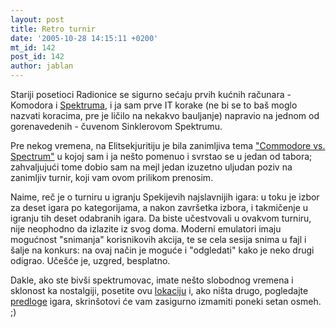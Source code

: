 ```yaml
---
layout: post
title: Retro turnir
date: '2005-10-28 14:15:11 +0200'
mt_id: 142
post_id: 142
author: jablan
---
```

Stariji posetioci Radionice se sigurno sećaju prvih kućnih računara - Komodora i [Spektruma](http://en.wikipedia.org/wiki/Zx_spectrum), i ja sam prve IT korake (ne bi se to baš moglo nazvati koracima, pre je ličilo na nekakvo bauljanje) napravio na jednom od gorenavedenih - čuvenom Sinklerovom Spektrumu.

Pre nekog vremena, na Elitsekjuritiju je bila zanimljiva tema ["Commodore vs. Spectrum"](http://www.elitesecurity.org/tema/72264) u kojoj sam i ja nešto pomenuo i svrstao se u jedan od tabora; zahvaljujući tome dobio sam na mejl jedan izuzetno uljudan poziv na zanimljiv turnir, koji vam ovom prilikom prenosim.

Naime, reč je o turniru u igranju Spekijevih najslavnijih igara: u toku je izbor za deset igara po kategorijama, a nakon završetka izbora, i takmičenje u igranju tih deset odabranih igara. Da biste učestvovali u ovakvom turniru, nije neophodno da izlazite iz svog doma. Moderni emulatori imaju mogućnost "snimanja" korisnikovih akcija, te se cela sesija snima u fajl i šalje na konkurs: na ovaj način je moguće i "odgledati" kako je neko drugi odigrao. Učešće je, uzgred, besplatno.

Dakle, ako ste bivši spektrumovac, imate nešto slobodnog vremena i sklonost ka nostalgiji, posetite ovu [lokaciju](http://www.zxspectrum.homeactionreplay.org/tour/tindex.php) i, ako ništa drugo, pogledajte [predloge](http://www.zxspectrum.homeactionreplay.org/tour/vote-p.php) igara, skrinšotovi će vam zasigurno izmamiti poneki setan osmeh. ;)

